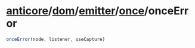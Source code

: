 # [anticore](../../../../../../#reference)/[dom](../../../#reference)/[emitter](../../#reference)/[once](../#reference)/<a name="reference">onceError</a>

```js
onceError(node, listener, useCapture)
```